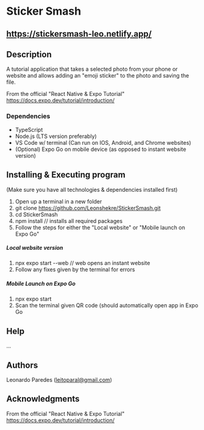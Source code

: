 # Sticker Smash
## https://stickersmash-leo.netlify.app/

## Description
A tutorial application that takes a selected photo from your phone or website and allows adding an "emoji sticker" to the photo and saving the file.<br/>

From the official "React Native & Expo Tutorial"
https://docs.expo.dev/tutorial/introduction/

### Dependencies
- TypeScript
- Node.js (LTS version preferably)
- VS Code w/ terminal
(Can run on IOS, Android, and Chrome websites)
- (Optional) Expo Go on mobile device (as opposed to instant website version)

## Installing & Executing program
(Make sure you have all technologies & dependencies installed first)
1. Open up a terminal in a new folder
2. git clone https://github.com/Leonshekre/StickerSmash.git
3. cd  StickerSmash
4. npm install  // installs all required packages
5. Follow the steps for either the "Local website" or "Mobile launch on Expo Go"<br/>

##### Local website version
1. npx expo start --web  // web opens an instant website
2. Follow any fixes given by the terminal for errors
##### Mobile Launch on Expo Go
1. npx expo start
2. Scan the terminal given QR code (should automatically open app in Expo Go



## Help
...

## Authors
Leonardo Paredes (leitoparal@gmail.com)

## Acknowledgments
From the official "React Native & Expo Tutorial"
https://docs.expo.dev/tutorial/introduction/

